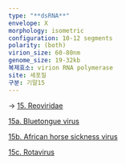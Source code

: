 ```yaml
---
type: "**dsRNA**"
envelope: X
morphology: isometric
configuration: 10-12 segments
polarity: (both)
virion_size: 60-80nm
genome_size: 19-32kb
복제효소: virion RNA polymerase
site: 세포질
구분: 기말15
---
```

-> [15. Reoviridae](./content/vet/1.%20Lecture/07-3.%20%EC%A0%84%EC%97%BC%EB%B3%91%ED%95%992/15.%20Reoviridae.md)

[15a. Bluetongue virus](./15a.%20Bluetongue%20virus.md)

[15b. African horse sickness virus](./15b.%20African%20horse%20sickness%20virus.md)

[15c. Rotavirus](15c.%20Rotavirus.md)
